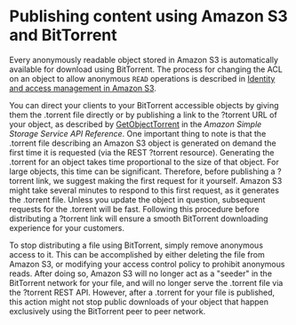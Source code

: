 # Publishing content using Amazon S3 and BitTorrent<a name="S3TorrentPublish"></a>

Every anonymously readable object stored in Amazon S3 is automatically available for download using BitTorrent\. The process for changing the ACL on an object to allow anonymous `READ` operations is described in [Identity and access management in Amazon S3](s3-access-control.md)\.

You can direct your clients to your BitTorrent accessible objects by giving them the \.torrent file directly or by publishing a link to the ?torrent URL of your object, as described by [GetObjectTorrent](https://docs.aws.amazon.com/AmazonS3/latest/API/API_GetObjectTorrent.html) in the *Amazon Simple Storage Service API Reference*\. One important thing to note is that the \.torrent file describing an Amazon S3 object is generated on demand the first time it is requested \(via the REST ?torrent resource\)\. Generating the \.torrent for an object takes time proportional to the size of that object\. For large objects, this time can be significant\. Therefore, before publishing a ?torrent link, we suggest making the first request for it yourself\. Amazon S3 might take several minutes to respond to this first request, as it generates the \.torrent file\. Unless you update the object in question, subsequent requests for the \.torrent will be fast\. Following this procedure before distributing a ?torrent link will ensure a smooth BitTorrent downloading experience for your customers\.

To stop distributing a file using BitTorrent, simply remove anonymous access to it\. This can be accomplished by either deleting the file from Amazon S3, or modifying your access control policy to prohibit anonymous reads\. After doing so, Amazon S3 will no longer act as a "seeder" in the BitTorrent network for your file, and will no longer serve the \.torrent file via the ?torrent REST API\. However, after a \.torrent for your file is published, this action might not stop public downloads of your object that happen exclusively using the BitTorrent peer to peer network\.
